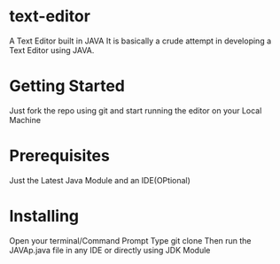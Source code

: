 # text-editor
A Text Editor built in JAVA
It is basically a crude attempt in developing a Text Editor using JAVA.
# Getting Started
Just fork the repo using git and start running the editor on your Local Machine
# Prerequisites
Just the Latest Java Module and an IDE(OPtional)
# Installing
Open your terminal/Command Prompt
Type git clone 
Then run the  JAVAp.java file in any IDE or directly using JDK Module
